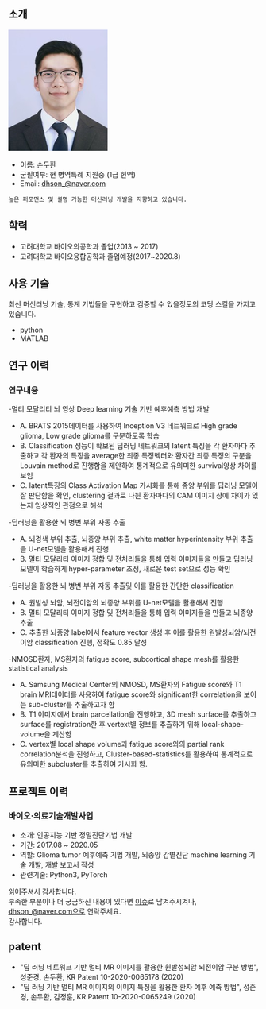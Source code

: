 ## 소개
![프로필이미지](https://github.com/SonDooHwan/Resume/blob/master/images/SonDooHwan_200x200.jpg)
- 이름: 손두환
- 군필여부: 현 병역특례 지원중 (1급 현역)
- Email: dhson_@naver.com

```
높은 퍼포먼스 및 설명 가능한 머신러닝 개발을 지향하고 있습니다.
```


## 학력
- 고려대학교 바이오의공학과 졸업(2013 ~ 2017)
- 고려대학교 바이오융합공학과 졸업예정(2017~2020.8)

## 사용 기술
최신 머신러닝 기술, 통계 기법들을 구현하고 검증할 수 있을정도의 코딩 스킬을 가지고 있습니다.
- python
- MATLAB

## 연구 이력
### 연구내용
-멀티 모달리티 뇌 영상 Deep learning 기술 기반 예후예측 방법 개발<br/>
- A.	BRATS 2015데이터를 사용하여 Inception V3 네트워크로 High grade glioma, Low grade glioma를 구분하도록 학습<br/>
- B.	Classification 성능이 확보된 딥러닝 네트워크의 latent 특징을 각 환자마다 추출하고 각 환자의 특징을 average한 최종 특징벡터와 환자간 최종 특징의 구분을 Louvain method로 진행함을 제안하여 통계적으로 유의미한 survival양상 차이를 보임<br/>
- C.	latent특징의 Class Activation Map 가시화를 통해 종양 부위를 딥러닝 모델이 잘 판단함을 확인,  clustering 결과로 나뉜 환자마다의 CAM 이미지 상에 차이가 있는지 임상적인 관점으로 해석<br/>

-딥러닝을 활용한 뇌 병변 부위 자동 추출<br/>
- A.	뇌경색 부위 추출, 뇌종양 부위 추출, white matter hyperintensity 부위 추출을 U-net모델을 활용해서 진행<br/>
- B.	멀티 모달리티 이미지 정합 및 전처리들을 통해 입력 이미지들을 만들고 딥러닝 모델이 학습하게 hyper-parameter 조정, 새로운 test set으로 성능 확인<br/>

-딥러닝을 활용한 뇌 병변 부위 자동 추출및 이를 활용한 간단한 classification <br/>
- A.	원발성 뇌암, 뇌전이암의 뇌종양 부위를 U-net모델을 활용해서 진행<br/>
- B.	멀티 모달리티 이미지 정합 및 전처리들을 통해 입력 이미지들을 만들고 뇌종양 추출<br/>
- C.	추출한 뇌종양 label에서 feature vector 생성 후 이를 활용한 원발성뇌암/뇌전이암 classification 진행, 정확도 0.85 달성 <br/>

-NMOSD환자, MS환자의 fatigue score, subcortical shape mesh를 활용한 statistical analysis <br/>
- A.	Samsung Medical Center의 NMOSD, MS환자의 Fatigue score와 T1 brain MRI데이터를 사용하여 fatigue score와 significant한 correlation을 보이는 sub-cluster를 추출하고자 함<br/>
- B.	T1 이미지에서 brain parcellation을 진행하고, 3D mesh surface를 추출하고 surface를 registration한 후 vertext별 정보를 추출하기 위해 local-shape-volume을 계산함 <br/>
- C.	vertex별 local shape volume과 fatigue score와의 partial rank correlation분석을 진행하고, Cluster-based-statistics를 활용하여 통계적으로 유의미한 subcluster를 추출하여 가시화 함. <br/>

## 프로젝트 이력
### 바이오·의료기술개발사업
- 소개: 인공지능 기반 정밀진단기법 개발
- 기간: 2017.08 ~ 2020.05
- 역할: Glioma tumor 예후예측 기법 개발, 뇌종양 감별진단 machine learning 기술 개발, 개발 보고서 작성
- 관련기술: Python3, PyTorch

읽어주셔서 감사합니다. <br/>
부족한 부분이나 더 궁금하신 내용이 있다면 [이슈](https://github.com/SonDooHwan/Resume/issues)로 남겨주시겨나, dhson_@naver.com으로 연락주세요.<br/>
감사합니다.


## patent
- "딥 러닝 네트워크 기반 멀티 MR 이미지를 활용한 원발성뇌암 뇌전이암 구분 방법", 성준경, 손두환, KR Patent 10-2020-0065178 (2020)
- "딥 러닝 기반 멀티 MR 이미지의 이미지 특징을 활용한 환자 예후 예측 방법", 성준경, 손두환, 김정훈, KR Patent 10-2020-0065249 (2020)

